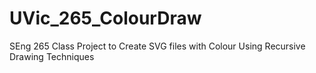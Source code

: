 # UVic_265_ColourDraw
SEng 265 Class Project to Create SVG files with Colour Using Recursive Drawing Techniques
